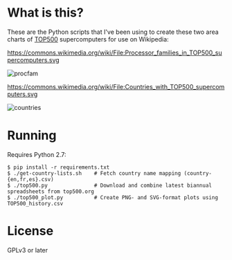 # What is this?

These are the Python scripts that I've been using to create these two area charts of [TOP500](https://wikipedia.org/wiki/TOP500) supercomputers for use on Wikipedia:

https://commons.wikimedia.org/wiki/File:Processor_families_in_TOP500_supercomputers.svg

![procfam](https://upload.wikimedia.org/wikipedia/commons/e/ef/Processor_families_in_TOP500_supercomputers.svg)

https://commons.wikimedia.org/wiki/File:Countries_with_TOP500_supercomputers.svg

![countries](https://upload.wikimedia.org/wikipedia/commons/a/a6/Countries_with_TOP500_supercomputers.svg)

# Running

Requires Python 2.7:

```
$ pip install -r requirements.txt
$ ./get-country-lists.sh    # Fetch country name mapping (country-{en,fr,es}.csv)
$ ./top500.py               # Download and combine latest biannual spreadsheets from top500.org
$ ./top500_plot.py          # Create PNG- and SVG-format plots using TOP500_history.csv
```

# License

GPLv3 or later

